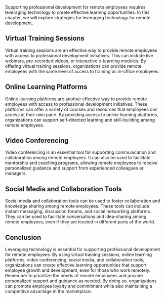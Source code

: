
Supporting professional development for remote employees requires leveraging technology to create effective learning opportunities. In this chapter, we will explore strategies for leveraging technology for remote development.

Virtual Training Sessions
-------------------------

Virtual training sessions are an effective way to provide remote employees with access to professional development initiatives. This can include live webinars, pre-recorded videos, or interactive e-learning modules. By offering virtual training sessions, organizations can provide remote employees with the same level of access to training as in-office employees.

Online Learning Platforms
-------------------------

Online learning platforms are another effective way to provide remote employees with access to professional development initiatives. These platforms can offer a variety of courses and resources that employees can access at their own pace. By providing access to online learning platforms, organizations can support self-directed learning and skill-building among remote employees.

Video Conferencing
------------------

Video conferencing is an essential tool for supporting communication and collaboration among remote employees. It can also be used to facilitate mentorship and coaching programs, allowing remote employees to receive personalized guidance and support from experienced colleagues or managers.

Social Media and Collaboration Tools
------------------------------------

Social media and collaboration tools can be used to foster collaboration and knowledge sharing among remote employees. These tools can include instant messaging, discussion forums, and social networking platforms. They can be used to facilitate conversations and idea-sharing among remote employees, even if they are located in different parts of the world.

Conclusion
----------

Leveraging technology is essential for supporting professional development for remote employees. By using virtual training sessions, online learning platforms, video conferencing, social media, and collaboration tools, organizations can create effective learning opportunities that support employee growth and development, even for those who work remotely. Remember to prioritize the needs of remote employees and provide personalized support and guidance as needed. By doing so, organizations can promote employee loyalty and commitment while also maintaining a competitive advantage in the marketplace.
